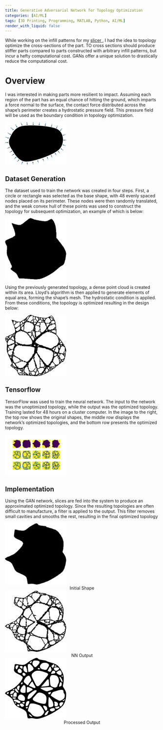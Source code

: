 ```yaml
---
title: Generative Adversarial Network for Topology Optimization
categories: [AI/ML]
tags: [3D Printing, Programming, MATLAB, Python, AI/ML]
render_with_liquid: false
---
```


While working on the infill patterns for my [slicer <span class="fa-solid fa-link"/>](https://asmonta.github.io/posts/Slicer/), I had the idea to topology optimize the cross-sections of the part. TO cross sections should produce stiffer parts compared to parts constructed with arbitrary infill patterns, but incur a hefty computational cost. GANs offer a unique solution to drastically reduce the computational cost.

# Overview

I was interested in making parts more resilient to impact. Assuming each region of the part has an equal chance of hitting the ground, which imparts a force normal to the surface, the contact force distributed across the shape’s perimeter creates a hydrostatic pressure field. This pressure field will be used as the boundary condition in topology optimization.

<img src="pictures/GANTO/FBD.png" alt="FBD" width="200"/>


## Dataset Generation
The dataset used to train the network was created in four steps. First, a circle or rectangle was selected as the base shape, with 48 evenly spaced nodes placed on its perimeter. These nodes were then randomly translated, and the weak convex hull of these points was used to construct the topology for subsequent optimization, an example of which is below:

<img src="pictures/GANTO/1878_nat.jpg" alt="Randomized Generated Shape" width="200"/>

Using the previously generated topology, a dense point cloud is created within its area. Lloyd’s
algorithm is then applied to generate elements of equal area, forming the shape’s mesh. The
hydrostatic condition is applied. From these conditions, the topology is optimized resulting in the design below:

<img src="pictures/GANTO/1878_top.jpg" alt="Optimized Topology" width="200"/>


## Tensorflow
TensorFlow was used to train the neural network. The input to the network was the unoptimized topology, while the output was the optimized topology. Training lasted for 48 hours on a cluster computer. In the image to the right, the top row shows the original shapes, the middle row displays the network’s optimized topologies, and the bottom row presents the optimized topology.

<img src="pictures/GANTO/Tops_s3000_wL_plot_630000.png" alt="Tensorflow Comparison" width="200"/>

## Implementation
Using the GAN network, slices are fed into the system to produce an approximated optimized topology. Since the resulting topologies are often difficult to manufacture, a filter is applied to the output. This filter removes small cavities and smooths the rest, resulting in the final optimized topology

<img src="pictures/GANTO/1_NAT.jpg" alt="Natural Shape" width="200"/>

<center>Initial Shape</center>

<img src="pictures/GANTO/1_top.jpg" alt="NN Output" width="200"/>

<center>NN Output</center>

<img src="pictures/GANTO/topGanSmooth.png" alt="Smoothed" width="200"/>

<center>Processed Output</center>
